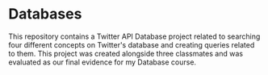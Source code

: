 # Databases
This repository contains a Twitter API Database project related to searching four different concepts on Twitter's database and creating queries related to them. This project was created alongside three classmates and was evaluated as our final evidence for my Database course.
